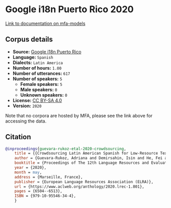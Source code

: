 
# Google i18n Puerto Rico 2020

[Link to documentation on mfa-models](https://mfa-models.readthedocs.io/en/main/corpus/google_i18n_puerto_rico_2020.html)

## Corpus details

- **Source:** [Google i18n Puerto Rico](https://openslr.org/71/)
- **Language:** `Spanish`
- **Dialects:** `Latin America`
- **Number of hours:** `1.00`
- **Number of utterances:** `617`
- **Number of speakers:** `5`
  - **Female speakers:** `5`
  - **Male speakers:** `0`
  - **Unknown speakers:** `0`
- **License:** [CC BY-SA 4.0](https://creativecommons.org/licenses/by-sa/4.0/)
- **Version:** `2020`

Note that no corpora are hosted by MFA, please see the link above for accessing the data.

## Citation

```bibtex
@inproceedings{guevara-rukoz-etal-2020-crowdsourcing,
	title = {{Crowdsourcing Latin American Spanish for Low-Resource Text-to-Speech}},
	author = {Guevara-Rukoz, Adriana and Demirsahin, Isin and He, Fei and Chu, Shan-Hui Cathy and Sarin, Supheakmungkol and Pipatsrisawat, Knot and Gutkin, Alexander and Butryna, Alena and Kjartansson, Oddur},
	booktitle = {Proceedings of The 12th Language Resources and Evaluation Conference (LREC)},
	year = {2020},
	month = may,
	address = {Marseille, France},
	publisher = {European Language Resources Association (ELRA)},
	url = {https://www.aclweb.org/anthology/2020.lrec-1.801},
	pages = {6504--6513},
	ISBN = {979-10-95546-34-4},
	}
```

